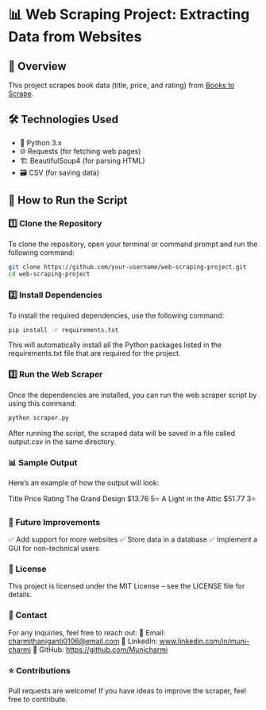 # 📊 Web Scraping Project: Extracting Data from Websites

## 📖 Overview
This project scrapes book data (title, price, and rating) from [Books to Scrape](http://books.toscrape.com/).

## 🛠 Technologies Used
- 🐍 Python 3.x
- 🌐 Requests (for fetching web pages)
- 🏗 BeautifulSoup4 (for parsing HTML)
- 🗃 CSV (for saving data)

## 🚀 How to Run the Script

### 1️⃣ Clone the Repository
To clone the repository, open your terminal or command prompt and run the following command:

```bash
git clone https://github.com/your-username/web-scraping-project.git
cd web-scraping-project
```

### 2️⃣ Install Dependencies
To install the required dependencies, use the following command:

```bash
pip install -r requirements.txt
```
This will automatically install all the Python packages listed in the requirements.txt file that are required for the project.

### 3️⃣ Run the Web Scraper
Once the dependencies are installed, you can run the web scraper script by using this command:

```bash
python scraper.py
```
After running the script, the scraped data will be saved in a file called output.csv in the same directory.

### 📊 Sample Output
Here’s an example of how the output will look:

Title	Price	Rating
The Grand Design	$13.76	5⭐
A Light in the Attic	$51.77	3⭐
### 📝 Future Improvements
✅ Add support for more websites
✅ Store data in a database
✅ Implement a GUI for non-technical users
### 🛑 License
This project is licensed under the MIT License – see the LICENSE file for details.

### 📩 Contact
For any inquiries, feel free to reach out:
📧 Email: charmithaniganti0106@email.com
🔗 LinkedIn: www.linkedin.com/in/muni-charmi
🔗 GitHub: https://github.com/Municharmi

### ⭐ Contributions
Pull requests are welcome! If you have ideas to improve the scraper, feel free to contribute.
